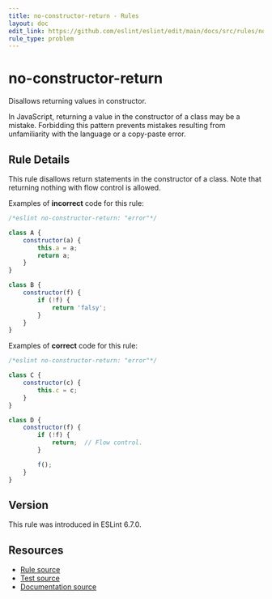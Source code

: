 ```yaml
---
title: no-constructor-return - Rules
layout: doc
edit_link: https://github.com/eslint/eslint/edit/main/docs/src/rules/no-constructor-return.md
rule_type: problem
---
```

<!-- Note: No pull requests accepted for this file. See README.md in the root directory for details. -->

# no-constructor-return

Disallows returning values in constructor.

In JavaScript, returning a value in the constructor of a class may be a mistake. Forbidding this pattern prevents mistakes resulting from unfamiliarity with the language or a copy-paste error.

## Rule Details

This rule disallows return statements in the constructor of a class. Note that returning nothing with flow control is allowed.

Examples of **incorrect** code for this rule:

```js
/*eslint no-constructor-return: "error"*/

class A {
    constructor(a) {
        this.a = a;
        return a;
    }
}

class B {
    constructor(f) {
        if (!f) {
            return 'falsy';
        }
    }
}
```

Examples of **correct** code for this rule:

```js
/*eslint no-constructor-return: "error"*/

class C {
    constructor(c) {
        this.c = c;
    }
}

class D {
    constructor(f) {
        if (!f) {
            return;  // Flow control.
        }

        f();
    }
}
```

## Version

This rule was introduced in ESLint 6.7.0.

## Resources

* [Rule source](https://github.com/eslint/eslint/tree/HEAD/lib/rules/no-constructor-return.js)
* [Test source](https://github.com/eslint/eslint/tree/HEAD/tests/lib/rules/no-constructor-return.js)
* [Documentation source](https://github.com/eslint/eslint/tree/HEAD/docs/src/rules/no-constructor-return.md)
